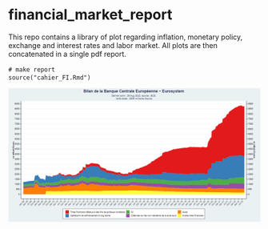 # financial_market_report

This repo contains a library of plot regarding inflation, monetary policy, exchange and interest rates and labor market. All plots are then concatenated in a single pdf report.


```{r}
# make report
source("cahier_FI.Rmd")

```

![](ecb_balance_sheet.png)
